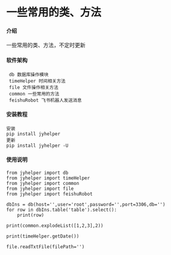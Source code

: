 # 一些常用的类、方法

#### 介绍
一些常用的类、方法，不定时更新

#### 软件架构
```commandline
 db 数据库操作模块
 timeHelper 时间相关方法
 file 文件操作相关方法
 common 一些常用的方法
 feishuRobot 飞书机器人发送消息
```


#### 安装教程

```commandline
安装
pip install jyhelper
更新
pip install jyhelper -U
```

#### 使用说明

```python3
from jyhelper import db
from jyhelper import timeHelper
from jyhelper import common
from jyhelper import file
from jyhelper import feishuRobot

dbIns = db(host='',user='root',password='',port=3306,db='')
for row in dbIns.table('table').select():
    print(row)

print(common.explodeList([1,2,3],2))

print(timeHelper.getDate())

file.readTxtFile(filePath='')
```
